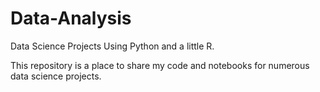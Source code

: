# Data-Analysis
Data Science Projects Using Python and a little R. 

This repository is a place to share my code and notebooks for numerous data science projects.



